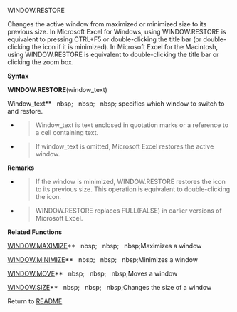 WINDOW.RESTORE

Changes the active window from maximized or minimized size to its
previous size. In Microsoft Excel for Windows, using WINDOW.RESTORE is
equivalent to pressing CTRL+F5 or double-clicking the title bar (or
double-clicking the icon if it is minimized). In Microsoft Excel for the
Macintosh, using WINDOW.RESTORE is equivalent to double-clicking the
title bar or clicking the zoom box.

**Syntax**

**WINDOW.RESTORE**(window\_text)

Window\_text**&nbsp;&nbsp;&nbsp;nbsp;&nbsp;&nbsp;&nbsp;nbsp;&nbsp;&nbsp;&nbsp;nbsp;&nbsp;specifies which window to switch to
and restore.

  - > Window\_text is text enclosed in quotation marks or a reference to
    > a cell containing text.

  - > If window\_text is omitted, Microsoft Excel restores the active
    > window.


**Remarks**

  - > If the window is minimized, WINDOW.RESTORE restores the icon to
    > its previous size. This operation is equivalent to double-clicking
    > the icon.

  - > WINDOW.RESTORE replaces FULL(FALSE) in earlier versions of
    > Microsoft Excel.


**Related Functions**

[WINDOW.MAXIMIZE](WINDOW.MAXIMIZE.md)**&nbsp;&nbsp;&nbsp;nbsp;&nbsp;&nbsp;&nbsp;nbsp;&nbsp;&nbsp;&nbsp;nbsp;Maximizes a window

[WINDOW.MINIMIZE](WINDOW.MINIMIZE.md)**&nbsp;&nbsp;&nbsp;nbsp;&nbsp;&nbsp;&nbsp;nbsp;&nbsp;&nbsp;&nbsp;nbsp;Minimizes a window

[WINDOW.MOVE](WINDOW.MOVE.md)**&nbsp;&nbsp;&nbsp;nbsp;&nbsp;&nbsp;&nbsp;nbsp;&nbsp;&nbsp;&nbsp;nbsp;Moves a window

[WINDOW.SIZE](WINDOW.SIZE.md)**&nbsp;&nbsp;&nbsp;nbsp;&nbsp;&nbsp;&nbsp;nbsp;&nbsp;&nbsp;&nbsp;nbsp;Changes the size of a window



Return to [README](README.md)

